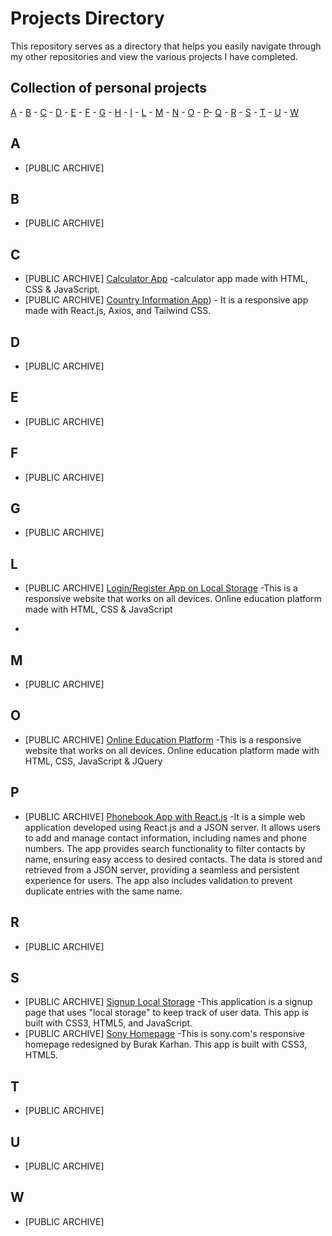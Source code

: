 # Projects Directory
This repository serves as a directory that helps you easily navigate through my other repositories and view the various projects I have completed.

## Collection of personal projects 

[A](#a) - [B](#b) - [C](#c) - [D](#d) - [E](#e) - [F](#f) - [G](#g) - [H](#h) - [I](#i) - [L](#l) - [M](#m) - [N](#n) - [O](#o) - [P](#p)- [Q](#q) - [R](#r) - [S](#s) - [T](#t) - [U](#u) - [W](#w)


## A <a id="a"></a>
- [PUBLIC ARCHIVE] 
  
  
## B <a id="b"></a>
- [PUBLIC ARCHIVE]
  
## C <a id="c"></a>
- [PUBLIC ARCHIVE] [Calculator App](https://github.com/kobrak1/calculator-app) -calculator app made with HTML, CSS & JavaScript.
- [PUBLIC ARCHIVE] [Country Information App](https://github.com/kobrak1/country-informaiton-app)) - It is a responsive app made with React.js, Axios, and Tailwind CSS.
  
## D <a id="d"></a>
- [PUBLIC ARCHIVE]

## E <a id="e"></a>
- [PUBLIC ARCHIVE]
  
## F <a id="f"></a>
- [PUBLIC ARCHIVE]
  
## G <a id="g"></a>
- [PUBLIC ARCHIVE]

## L <a id="l"></a>
- [PUBLIC ARCHIVE] [Login/Register App on Local Storage](https://github.com/kobrak1/login-register-page) -This is a responsive website that works on all devices. Online education platform made with HTML, CSS & JavaScript

- 

## M <a id="m"></a>
- [PUBLIC ARCHIVE]

## O <a id="o"></a>
- [PUBLIC ARCHIVE]  [Online Education Platform](https://github.com/kobrak1/online_education_website) -This is a responsive website that works on all devices. Online education platform made with HTML, CSS, JavaScript & JQuery
  
## P <a id="p"></a>
- [PUBLIC ARCHIVE]  [Phonebook App with React.js](https://github.com/kobrak1/phonebook-app) -It is a simple web application developed using React.js and a JSON server. It allows users to add and manage contact information, including names and phone numbers. The app provides search functionality to filter contacts by name, ensuring easy access to desired contacts. The data is stored and retrieved from a JSON server, providing a seamless and persistent experience for users. The app also includes validation to prevent duplicate entries with the same name.

## R <a id="r"></a>
- [PUBLIC ARCHIVE]

## S <a id="s"></a>
- [PUBLIC ARCHIVE] [Signup Local Storage](https://github.com/kobrak1/signup-local-storage) -This application is a signup page that uses "local storage" to keep track of user data. This app is built with CSS3, HTML5, and JavaScript.
- [PUBLIC ARCHIVE] [Sony Homepage](https://github.com/kobrak1/sony-home-page) -This is sony.com's responsive homepage redesigned by Burak Karhan. This app is built with CSS3, HTML5.

## T <a id="t"></a>
- [PUBLIC ARCHIVE]
  
## U <a id="u"></a>
- [PUBLIC ARCHIVE]

## W <a id="u"></a>
- [PUBLIC ARCHIVE]
